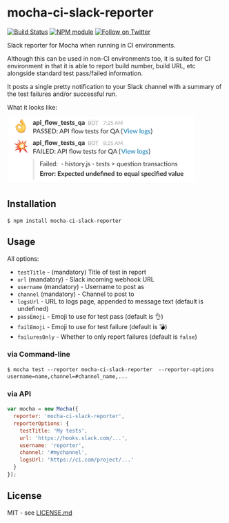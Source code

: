 # mocha-ci-slack-reporter

[![Build Status](https://secure.travis-ci.org/hiddentao/mocha-ci-slack-reporter.png)](http://travis-ci.org/hiddentao/mocha-ci-slack-reporter)
[![NPM module](https://badge.fury.io/js/mocha-ci-slack-reporter.png)](https://badge.fury.io/js/mocha-ci-slack-reporter)
[![Follow on Twitter](https://img.shields.io/twitter/url/http/shields.io.svg?style=social&label=Follow&maxAge=2592000)](https://twitter.com/hiddentao)


Slack reporter for Mocha when running in CI environments.

Although this can be used in non-CI environments too, it is suited for CI
environment in that it is able to report build number, build URL, etc alongside
standard test pass/failed information.

It posts a single pretty notification to your Slack channel with a summary of
the test failures and/or successful run.

What it looks like:

![Slack screenshot](screenshot.png)

## Installation

```shell
$ npm install mocha-ci-slack-reporter
```

## Usage

All options:

* `testTitle` - (mandatory) Title of test in report
* `url` (mandatory) - Slack incoming webhook URL
* `username` (mandatory) - Username to post as
* `channel` (mandatory) - Channel to post to
* `logsUrl` - URL to logs page, appended to message text (default is undefined)
* `passEmoji` - Emoji to use for test pass (default is :ok_hand:)
* `failEmoji` - Emoji to use for test failure (default is :bomb:)
* `failuresOnly` - Whether to only report failures (default is `false`)

### via Command-line

```shell
$ mocha test --reporter mocha-ci-slack-reporter  --reporter-options username=name,channel=#channel_name,...
```

### via API

```javascript
var mocha = new Mocha({
  reporter: 'mocha-ci-slack-reporter',
  reporterOptions: {
    testTitle: 'My tests',
    url: 'https://hooks.slack.com/...',
    username: 'reporter',
    channel: '#mychannel',
    logsUrl: 'https://ci.com/project/...'
  }
});
```

## License

MIT - see [LICENSE.md](LICENSE.md)
